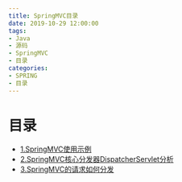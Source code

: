 ```yaml
---
title: SpringMVC目录
date: 2019-10-29 12:00:00
tags:
- Java
- 源码
- SpringMVC
- 目录
categories:
- SPRING
- 目录
---
```


# 目录

* [1.SpringMVC使用示例](/post/spring/springmvc/springmvc-01/)
* [2.SpringMVC核心分发器DispatcherServlet分析](/post/spring/springmvc/springmvc-02/)
* [3.SpringMVC的请求如何分发](/post/spring/springmvc/springmvc-03/)